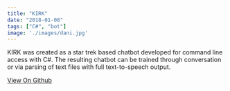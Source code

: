 ```yaml
---
title: "KIRK"
date: "2018-01-08"
tags: ["C#", "bot"]
image: './images/dani.jpg'
---
```


KIRK was created as a star trek based chatbot developed for command line access with C#.
The resulting chatbot can be trained through conversation or via parsing of text files with full text-to-speech output.

[View On Github](https://github.com/enpuyou/KIRK)
